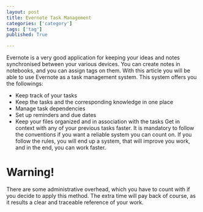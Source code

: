 ```yaml
---
layout: post
title: Evernote Task Management
categories: ['category']
tags: ['tag']
published: True

---
```


Evernote is a very good application for keeping your ideas and notes synchronised between your various devices. You can create notes in notebooks, and you can assign tags on them. With this article you will be able to use Evernote as a task management system. This system offers you the followings:
- Keep track of your tasks
- Keep the tasks and the corresponding knowledge in one place
- Manage task dependencies
- Set up reminders and due dates
- Keep your files organized and in association with the tasks
Get in context with any of your previous tasks faster. It is mandatory to follow the conventions if you want a reliable system you can count on. If you follow the rules, you will end up a system, that will improve you work, and in the end, you can work faster.

# Warning!

There are some administrative overhead, which you have to count with if you decide to apply this method. The extra time will pay back of course, as it results a clear and traceable reference of your work.